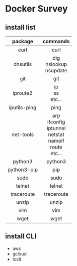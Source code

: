 # Docker Survey

## install list

|package|commands|
|:---:|:---:|
|curl|curl|
|dnsutils|dig<br>nslookup<br>nsupdate|
|git|git|
|iproute2|ip<br>ss<br>etc...|
|iputils-ping|ping|
|net-tools|arp<br>ifconfig<br>iptunnel<br>netstat<br>nameif<br>route<br>etc...|
|python3|python3|
|python3-pip|pip|
|sudo|sudo|
|telnet|telnet|
|traceroute|traceroute|
|unzip|unzip|
|vim|vim|
|wget|wget|

## install CLI

* aws
* gcloud
* tccli
